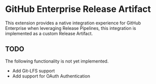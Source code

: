 # GitHub Enterprise Release Artifact
This extension provides a native integration experience for GitHub Enterprise when leveraging Release Pipelines, this integration is implemented as a custom Release Artifact.
## TODO
The following functionality is not yet implemented.
* Add Git-LFS support
* Add support for OAuth Authentication